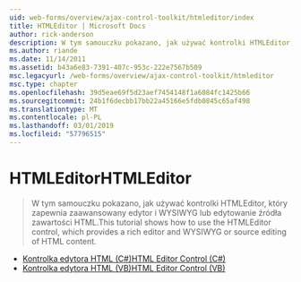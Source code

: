 ```yaml
---
uid: web-forms/overview/ajax-control-toolkit/htmleditor/index
title: HTMLEditor | Microsoft Docs
author: rick-anderson
description: W tym samouczku pokazano, jak używać kontrolki HTMLEditor, który zapewnia zaawansowany edytor i WYSIWYG lub edytowanie źródła zawartości HTML.
ms.author: riande
ms.date: 11/14/2011
ms.assetid: b43a6e83-7391-407c-953c-222e7567b509
msc.legacyurl: /web-forms/overview/ajax-control-toolkit/htmleditor
msc.type: chapter
ms.openlocfilehash: 39d5eae69f5d23aef7454148f1a6084fc1425b66
ms.sourcegitcommit: 24b1f6decbb17bb22a45166e5fdb0845c65af498
ms.translationtype: MT
ms.contentlocale: pl-PL
ms.lasthandoff: 03/01/2019
ms.locfileid: "57796515"
---
```

<a name="htmleditor"></a><span data-ttu-id="75671-103">HTMLEditor</span><span class="sxs-lookup"><span data-stu-id="75671-103">HTMLEditor</span></span>
====================
> <span data-ttu-id="75671-104">W tym samouczku pokazano, jak używać kontrolki HTMLEditor, który zapewnia zaawansowany edytor i WYSIWYG lub edytowanie źródła zawartości HTML.</span><span class="sxs-lookup"><span data-stu-id="75671-104">This tutorial shows how to use the HTMLEditor control, which provides a rich editor and WYSIWYG or source editing of HTML content.</span></span>


- [<span data-ttu-id="75671-105">Kontrolka edytora HTML (C#)</span><span class="sxs-lookup"><span data-stu-id="75671-105">HTML Editor Control (C#)</span></span>](how-do-i-use-the-html-editor-control-cs.md)
- [<span data-ttu-id="75671-106">Kontrolka edytora HTML (VB)</span><span class="sxs-lookup"><span data-stu-id="75671-106">HTML Editor Control (VB)</span></span>](how-do-i-use-the-html-editor-control-vb.md)
